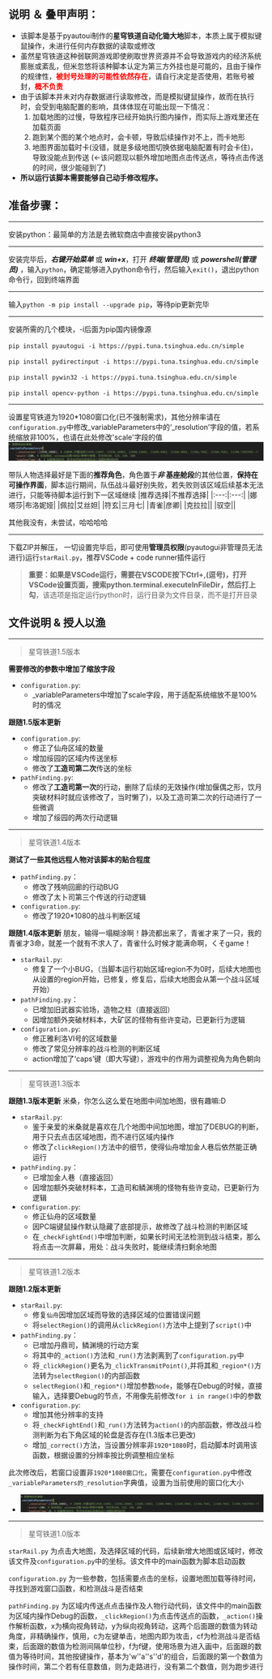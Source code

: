 ## 说明 ＆ 叠甲声明：
* 该脚本是基于pyautoui制作的**星穹铁道自动化锄大地**脚本，本质上属于模拟键鼠操作，未进行任何内存数据的读取或修改
* 虽然星穹铁道这种弱联网游戏即使刷取世界资源并不会导致游戏内的经济系统膨胀或紊乱，但米忽悠将该种脚本认定为第三方外挂也是可能的，且由于操作的规律性，**<font color=red>被封号处理的可能性依然存在</font>**，请自行决定是否使用，若账号被封，**<font color=red>概不负责</font>**
* 由于该脚本并未对内存数据进行读取修改，而是模拟键鼠操作，故而在执行时，会受到电脑配置的影响，具体体现在可能出现一下情况：
    1. 加载地图的过慢，导致程序已经开始执行图内操作，而实际上游戏里还在加载页面
    2. 跑到某个图的某个地点时，会卡顿，导致后续操作对不上，而卡地形
    3. 地图界面加载时卡(没错，就是多级地图切换依据电脑配置有时会卡住)，导致没能点到传送 (←该问题现以额外增加地图点击传送点，等待点击传送的时间，很少能碰到了)
* **所以运行该脚本需要能够自己动手修改程序。**

## 准备步骤：
***
安装python：最简单的方法是去微软商店中直接安装python3

***
安装完毕后，***右键开始菜单*** 或 ***win+x***，打开 ***终端(管理员)*** 或 ***powershell(管理员)*** ，输入`python`，确定能够进入python命令行，然后输入`exit()`，退出python命令行，回到终端界面

***
输入`python -m pip install --upgrade pip`，等待pip更新完毕

***
安装所需的几个模块，-i后面为pip国内镜像源

`pip install pyautogui -i https://pypi.tuna.tsinghua.edu.cn/simple`

`pip install pydirectinput -i https://pypi.tuna.tsinghua.edu.cn/simple` 

`pip install pywin32 -i https://pypi.tuna.tsinghua.edu.cn/simple` 

`pip install opencv-python -i https://pypi.tuna.tsinghua.edu.cn/simple`
***
设置星穹铁道为1920*1080窗口化(已不强制需求)，其他分辨率请在`configuration.py`中修改_variableParameters中的‘_resolution’字段的值，若系统缩放非100%，也请在此处修改'scale'字段的值
![修改分辨率，系统缩放](data/README/resolution.png)

带队人物选择最好是下面的**推荐角色**，角色置于***非* 基座舱段**的其他位置，**保持在可操作界面**，脚本运行期间，队伍战斗最好别失败，若失败则该区域后续基本无法进行，只能等待脚本运行到下一区域继续
|推荐选择|不推荐选择|
|:---:|:---:|
|娜塔莎|布洛妮娅|
|佩拉|艾丝妲|
|符玄|三月七|
|青雀|彦卿|
|克拉拉||
|驭空||

其他我没有，未尝试，哈哈哈哈
***
下载ZIP并解压，
一切设置完毕后，即可使用**管理员权限**(pyautogui非管理员无法进行)运行`starRail.py`，推荐VSCode + code runner插件运行

>**重要：如果是VSCode运行，需要在VSCODE按下Ctrl+,(逗号)，打开VSCode设置页面，搜索python.terminal.executeInFileDir，然后打上勾**，该选项是指定运行python时，运行目录为文件目录，而不是打开目录

## 文件说明 & 授人以渔
***
>星穹铁道1.5版本

**需要修改的参数中增加了缩放字段**
* `configuration.py`:
    * _variableParameters中增加了scale字段，用于适配系统缩放不是100%时的情况

**跟随1.5版本更新**
* `configuration.py`:
    * 修正了仙舟区域的数量
    * 增加绥园的区域内传送坐标
    * 修改了**工造司第二次**传送的坐标
* `pathFinding.py`:
    * 修改了**工造司第一次**的行动，删除了后续的无效操作(增加偃偶之形，饮月突破材料时就应该修改了，当时懒了)，以及工造司第二次的行动进行了一些微调
    * 增加了绥园的两次行动逻辑



***
>星穹铁道1.4版本

**测试了一些其他远程人物对该脚本的贴合程度**
* `pathFinding.py`：
    * 修改了残响回廊的行动BUG
    * 修改了太卜司第三个传送的行动逻辑
* `configuration.py`:
    * 修改了1920*1080的战斗判断区域

**跟随1.4版本更新**
朋友，输得一塌糊涂啊！静流都出来了，青雀才来了一只，我的青雀才3命，就差一个就有不求人了，青雀什么时候才能满命啊，くそgame！
* `starRail.py`:
    * 修复了一个小BUG，（当脚本运行初始区域region不为0时，后续大地图也从设置的region开始，已修复，修复后，后续大地图会从第一个战斗区域开始）
* `pathFinding.py`：
    * 已增加旧武器实验场，造物之柱（直接返回）
    * 因增加额外突破材料本，大矿区的怪物有些许变动，已更新行为逻辑
* `configuration.py`:
    * 修正雅利洛Ⅵ号的区域数量
    * 修改了常见分辨率的战斗检测的判断区域
    * action增加了‘caps’键（即大写键），游戏中的作用为调整视角为角色朝向



***
>星穹铁道1.3版本

**跟随1.3版本更新**
米桑，你怎么这么爱在地图中间加地图，很有趣嘛:D
* `starRail.py`:
    * 鉴于亲爱的米桑就是喜欢在几个地图中间加地图，增加了DEBUG的判断，用于只去点击区域地图，而不进行区域内操作
    * 修改了`clickRegion()`方法中的细节，使得仙舟增加金人巷后依然能正确运行
* `pathFinding.py`：
    * 已增加金人巷（直接返回）
    * 因增加额外突破材料本，工造司和鳞渊境的怪物有些许变动，已更新行为逻辑
* `configuration.py`:
    * 修正仙舟的区域数量
    * 因PC端键鼠操作默认隐藏了底部提示，故修改了战斗检测的判断区域
    * 在`_checkFightEnd()`中增加判断，如果长时间无法检测到战斗结束，那么将点击一次屏幕，用处：战斗失败时，能继续清扫剩余地图



***
>星穹铁道1.2版本

**跟随1.2版本更新**
* `starRail.py`:
    * 修复`仙舟`因增加区域而导致的选择区域的位置错误问题
    * 将`selectRegion()`的调用从`clickRegion()`方法中上提到了`script()`中
* `pathFinding.py`：
    * 已增加丹鼎司，鳞渊境的行动方案
    * 将其中的`_action()`方法和`_run()`方法剥离到了`configuration.py`中
    * 将`_clickRegion()`更名为`_clickTransmitPoint()`,并将其和`_region*()`方法转为`selectRegion()`的内部函数
    * `selectRegion()`和`_region*()`增加参数`node`，能够在Debug的时候，直接输入，选择要Debug的节点，不用像先前修改`for i in range()`中的参数
* `configuration.py`:
    * 增加其他分辨率的支持
    * 将`_checkFightEnd()`和`_run()`方法转为`action()`的内部函数，修改战斗检测判断为右下角区域的轮盘是否存在(1.3版本已更改)
    * 增加`_correct()`方法，当设置分辨率非`1920*1080`时，启动脚本时调用该函数，根据设置的分辨率按比例调整相应坐标

此次修改后，若窗口设置非`1920*1080窗口化`，需要在`configuration.py`中修改`_variableParameters的_resolution`字典值，设置为当前使用的窗口化大小
* ![修改分辨率](data/README/resolution.png)



***
>星穹铁道1.0版本

`starRail.py` 为点击大地图，及选择区域的代码，后续新增大地图或区域时，修改该文件及`configuration.py`中的坐标。该文件中的main函数为脚本启动函数

`configuration.py` 为一些参数，包括需要点击的坐标，设置地图加载等待时间，寻找到游戏窗口函数，和检测战斗是否结束

`pathFinding.py` 为区域内传送点点击操作及人物行动代码，该文件中的main函数为区域内操作Debug的函数，`_clickRegion()`为点击传送点的函数，`_action()`操作解析函数，x为横向视角转动，y为纵向视角转动，这两个后面跟的数值为转动角度，非精确操作，慎用，c为左键单击，地图内即为攻击，cf为检测战斗是否结束，后面跟的数值为检测间隔单位秒，f为f键，使用场景为进入画中，后面跟的数值为等待时间，其他按键操作，基本为'w''a''s''d'的组合，后面跟的第一个数值为操作时间，第二个若有任意数值，则为走路进行，没有第二个数值，则为跑步进行

